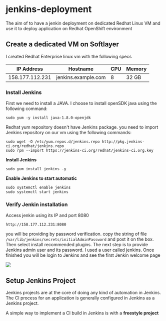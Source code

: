 # jenkins-deployment
The aim of to have a jenkin deployment on dedicated Redhat Linux VM and use it to deploy application on Redhat OpenShift environment

## Create a dedicated VM on Softlayer
I created Redhat Enterprise linux vm with the following specs

| IP Address | Hostname | CPU | Memory
| ---  | ---|---|---|
| 158.177.112.231 | jenkins.example.com | 8 | 32 GB|

### Install Jenkins
First we need to install a JAVA. I choose to install openSDK java using the following command:
```
sudo yum -y install java-1.8.0-openjdk
```
Redhat yum repository doesn't have Jenkins package. you need to import Jenkins repository on our vm using the following commands:
```
sudo wget -O /etc/yum.repos.d/jenkins.repo http://pkg.jenkins-ci.org/redhat/jenkins.repo
sudo rpm --import https://jenkins-ci.org/redhat/jenkins-ci.org.key
```
**Install Jenkins**
```
sudo yum install jenkins -y
````
**Enable Jenkins to start automatic**
```
sudo systemctl enable jenkins
sudo systemctl start jenkins
```
### Verify Jenkin installation
Access jenkin using its IP and port 8080
```
http://158.177.112.231:8080
````
you will be providing by password verification. copy the string of file ``` /var/lib/jenkins/secrets/initialAdminPassword ``` and post it on the box. Then select install recommended plugins. The next step is to provide Jenkins admin user and its password. I used a user called jenkins. Once finished you will be login to Jenkins and see the first Jenkin welcome page

![](./images/Jenkins-welcome.png)

## Setup Jenkins Project
Jenkins projects are at the core of doing any kind of automation in Jenkins. The CI process for an application is generally configured in Jenkins as a Jenkins project. 

A simple way to implement a CI build in Jenkins is with a **freestyle project**



